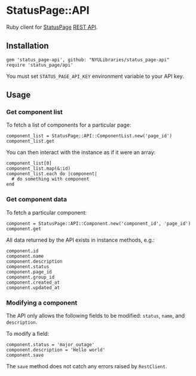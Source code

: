 # StatusPage::API

Ruby client for [StatusPage](https://www.statuspage.io/) [REST API](https://doers.statuspage.io/api/v1/).

## Installation

```
gem 'status_page-api', github: "NYULibraries/status_page-api"
require 'status_page/api'
```

You must set `STATUS_PAGE_API_KEY` environment variable to your API key.

## Usage

### Get component list

To fetch a list of components for a particular page:

```
component_list = StatusPage::API::ComponentList.new('page_id')
component_list.get
```

You can then interact with the instance as if it were an array:

```
component_list[0]
component_list.map(&:id)
component_list.each do |component|
  # do something with component
end
```

### Get component data

To fetch a particular component:

```
component = StatusPage::API::Component.new('component_id', 'page_id')
component.get
```

All data returned by the API exists in instance methods, e.g.:

```
component.id
component.name
component.description
component.status
component.page_id
component.group_id
component.created_at
component.updated_at
```

### Modifying a component

The API only allows the following fields to be modified: `status`, `name`, and `description`.

To modify a field:

```
component.status = 'major_outage'
component.description = 'Hello world'
component.save
```

The `save` method does not catch any errors raised by `RestClient`.
